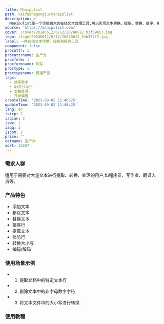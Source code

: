 ```yaml
---
title: Manipulist
path: kaifazhegongju/manipulist
description: >-
  Manipulist是一个功能强大的在线文本处理工具,可以实现文本转换、提取、替换、排序、编码/解码等多种操作。它提供了添加文本、移除文本、替换文本、排序行、提取文本、修剪行、转换大小写、编码/解码等功能,可以高效地对文本进行提取和转换,实现用户所需的各种文本处理。
source: 'https://manipulist.com/'
cover: /cover/20240612/6/12/20240612_b3f59e53.jpg
logo: /logo/20240612/6/12/20240612_5eb372f2.jpg
label: 一款在线文本转换、提取和操作工具
component: false
procattr: 1
procattrname: 生产力
procform: 1
procformname: 网站
proctype: 1
proctypename: 普通产品
tags:
  - 效率助手
  - Ai办公助手
  - 表格处理
  - 开发编程
createTime: '2023-09-02 11:46:25'
updateTime: '2023-09-02 11:46:25'
lang: en
isicp: 2
isqian: 2
iswx: 2
isqq: 2
iscom: 2
price: ''
catname: 生产力
sort: 12807
---
```




### 需求人群
适用于需要对大量文本进行提取、转换、处理的用户,如程序员、写作者、翻译人员等。

### 产品特色
- 添加文本
- 移除文本
- 替换文本
- 排序行
- 提取文本
- 修剪行
- 转换大小写
- 编码/解码

### 使用场景示例
- 1. 提取文档中的特定文本行
- 2. 删除文本中的非字母数字字符
- 3. 将文本文件中的大小写进行转换

### 使用教程


  
